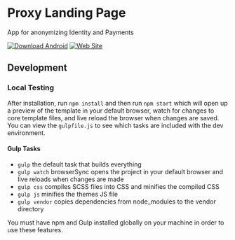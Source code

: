 # Proxy Landing Page

App for anonymizing Identity and Payments


[![Download Android](https://img.shields.io/badge/download-android-blue.svg)](https://play.google.com/store/apps/details?id=in.yagnyam.proxy)
[![Web Site](https://img.shields.io/badge/web-site-blue.svg)](https://www.pxy.yagnyam.in)


## Development

### Local Testing

After installation, run `npm install` and then run `npm start` which will open up a preview of the template in your default browser, watch for changes to core template files, and live reload the browser when changes are saved. You can view the `gulpfile.js` to see which tasks are included with the dev environment.

#### Gulp Tasks

- `gulp` the default task that builds everything
- `gulp watch` browserSync opens the project in your default browser and live reloads when changes are made
- `gulp css` compiles SCSS files into CSS and minifies the compiled CSS
- `gulp js` minifies the themes JS file
- `gulp vendor` copies dependencies from node_modules to the vendor directory

You must have npm and Gulp installed globally on your machine in order to use these features.


